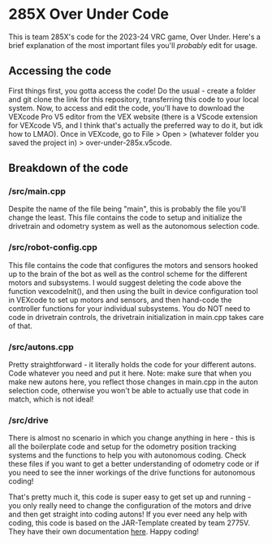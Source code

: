 # 285X Over Under Code

This is team 285X's code for the 2023-24 VRC game, Over Under.
Here's a brief explanation of the most important files you'll *probably* edit for usage.

## Accessing the code

First things first, you gotta access the code! Do the usual - create a folder and git clone the link for this repository, transferring this code to your local system. Now, to access and edit the code, you'll have to download the VEXcode Pro V5 editor from the VEX website (there is a VScode extension for VEXcode V5, and I think that's actually the preferred way to do it, but idk how to LMAO). Once in VEXcode, go to File > Open > (whatever folder you saved the project in) > over-under-285x.v5code.

## Breakdown of the code

### /src/main.cpp

Despite the name of the file being "main", this is probably the file you'll change the least. This file contains the code to setup and initialize the drivetrain and odometry system as well as the autonomous selection code.

### /src/robot-config.cpp

This file contains the code that configures the motors and sensors hooked up to the brain of the bot as well as the control scheme for the different motors and subsystems. I would suggest deleting the code above the function vexcodeInit(), and then using the built in device configuration tool in VEXcode to set up motors and sensors, and then hand-code the controller functions for your individual subsystems. You do NOT need to code in drivetrain controls, the drivetrain initialization in main.cpp takes care of that.

### /src/autons.cpp

Pretty straightforward - it literally holds the code for your different autons. Code whatever you need and put it here. Note: make sure that when you make new autons here, you reflect those changes in main.cpp in the auton selection code, otherwise you won't be able to actually use that code in match, which is not ideal!

### /src/drive

There is almost no scenario in which you change anything in here - this is all the boilerplate code and setup for the odometry position tracking systems and the functions to help you with autonomous coding. Check these files if you want to get a better understanding of odometry code or if you need to see the inner workings of the drive functions for autonomous coding!


That's pretty much it, this code is super easy to get set up and running - you only really need to change the configuration of the motors and drive and then get straight into coding autons! If you ever need any help with coding, this code is based on the JAR-Template created by team 2775V. They have their own documentation [here](https://jacksonarearobotics.github.io/JAR-Template/). Happy coding!